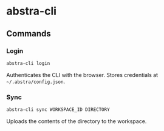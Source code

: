 # abstra-cli

## Commands

### Login
``` sh
abstra-cli login
```
Authenticates the CLI with the browser. Stores credentials at `~/.abstra/config.json`.

### Sync
``` sh
abstra-cli sync WORKSPACE_ID DIRECTORY
```
Uploads the contents of the directory to the workspace. 
